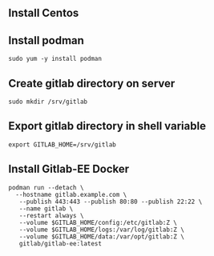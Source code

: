 ## Install Centos
## Install podman
  ```sudo yum -y install podman```
## Create gitlab directory on server
```
sudo mkdir /srv/gitlab
```
## Export gitlab directory in shell variable
```export GITLAB_HOME=/srv/gitlab```
## Install Gitlab-EE Docker
```
podman run --detach \
  --hostname gitlab.example.com \
   --publish 443:443 --publish 80:80 --publish 22:22 \
   --name gitlab \
   --restart always \
   --volume $GITLAB_HOME/config:/etc/gitlab:Z \
   --volume $GITLAB_HOME/logs:/var/log/gitlab:Z \
   --volume $GITLAB_HOME/data:/var/opt/gitlab:Z \
   gitlab/gitlab-ee:latest
```

